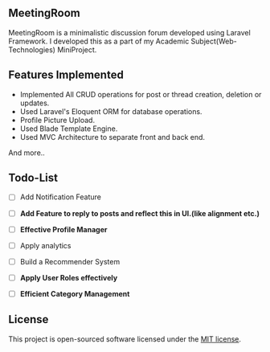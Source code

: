 ## MeetingRoom

MeetingRoom is a minimalistic discussion forum developed using Laravel Framework. I developed this as a part of my Academic Subject(Web-Technologies) MiniProject.

## Features Implemented

- Implemented All CRUD operations for post or thread creation, deletion or updates.
- Used Laravel's Eloquent ORM for database operations.
- Profile Picture Upload.
- Used Blade Template Engine.
- Used MVC Architecture to separate front and back end.

And more..

## Todo-List

- [ ] Add Notification Feature
- [ ] **Add Feature to reply to posts and reflect this in UI.(like alignment etc.)**
- [ ] **Effective Profile Manager**
- [ ] Apply analytics
- [ ] Build a Recommender System
- [ ] **Apply User Roles effectively**
- [ ] **Efficient Category Management**


## License

This project is open-sourced software licensed under the [MIT license](http://opensource.org/licenses/MIT).
